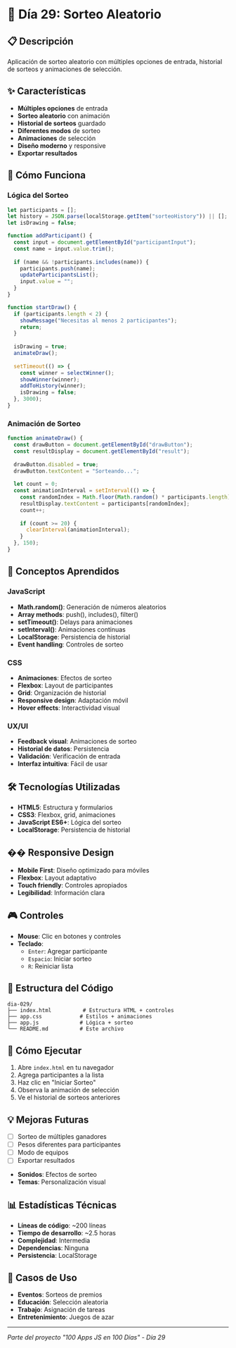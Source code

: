 # 🎲 Día 29: Sorteo Aleatorio

## 📋 Descripción
Aplicación de sorteo aleatorio con múltiples opciones de entrada, historial de sorteos y animaciones de selección.

## ✨ Características
- **Múltiples opciones** de entrada
- **Sorteo aleatorio** con animación
- **Historial de sorteos** guardado
- **Diferentes modos** de sorteo
- **Animaciones** de selección
- **Diseño moderno** y responsive
- **Exportar resultados**

## 🚀 Cómo Funciona

### Lógica del Sorteo
```javascript
let participants = [];
let history = JSON.parse(localStorage.getItem("sorteoHistory")) || [];
let isDrawing = false;

function addParticipant() {
  const input = document.getElementById("participantInput");
  const name = input.value.trim();
  
  if (name && !participants.includes(name)) {
    participants.push(name);
    updateParticipantsList();
    input.value = "";
  }
}

function startDraw() {
  if (participants.length < 2) {
    showMessage("Necesitas al menos 2 participantes");
    return;
  }
  
  isDrawing = true;
  animateDraw();
  
  setTimeout(() => {
    const winner = selectWinner();
    showWinner(winner);
    addToHistory(winner);
    isDrawing = false;
  }, 3000);
}
```

### Animación de Sorteo
```javascript
function animateDraw() {
  const drawButton = document.getElementById("drawButton");
  const resultDisplay = document.getElementById("result");
  
  drawButton.disabled = true;
  drawButton.textContent = "Sorteando...";
  
  let count = 0;
  const animationInterval = setInterval(() => {
    const randomIndex = Math.floor(Math.random() * participants.length);
    resultDisplay.textContent = participants[randomIndex];
    count++;
    
    if (count >= 20) {
      clearInterval(animationInterval);
    }
  }, 150);
}
```

## 🎯 Conceptos Aprendidos

### JavaScript
- **Math.random()**: Generación de números aleatorios
- **Array methods**: push(), includes(), filter()
- **setTimeout()**: Delays para animaciones
- **setInterval()**: Animaciones continuas
- **LocalStorage**: Persistencia de historial
- **Event handling**: Controles de sorteo

### CSS
- **Animaciones**: Efectos de sorteo
- **Flexbox**: Layout de participantes
- **Grid**: Organización de historial
- **Responsive design**: Adaptación móvil
- **Hover effects**: Interactividad visual

### UX/UI
- **Feedback visual**: Animaciones de sorteo
- **Historial de datos**: Persistencia
- **Validación**: Verificación de entrada
- **Interfaz intuitiva**: Fácil de usar

## 🛠️ Tecnologías Utilizadas
- **HTML5**: Estructura y formularios
- **CSS3**: Flexbox, grid, animaciones
- **JavaScript ES6+**: Lógica del sorteo
- **LocalStorage**: Persistencia de historial

## �� Responsive Design
- **Mobile First**: Diseño optimizado para móviles
- **Flexbox**: Layout adaptativo
- **Touch friendly**: Controles apropiados
- **Legibilidad**: Información clara

## 🎮 Controles
- **Mouse**: Clic en botones y controles
- **Teclado**: 
  - `Enter`: Agregar participante
  - `Espacio`: Iniciar sorteo
  - `R`: Reiniciar lista

## 🔧 Estructura del Código
```
dia-029/
├── index.html          # Estructura HTML + controles
├── app.css            # Estilos + animaciones
├── app.js             # Lógica + sorteo
└── README.md          # Este archivo
```

## 🚀 Cómo Ejecutar
1. Abre `index.html` en tu navegador
2. Agrega participantes a la lista
3. Haz clic en "Iniciar Sorteo"
4. Observa la animación de selección
5. Ve el historial de sorteos anteriores

## 💡 Mejoras Futuras
- [ ] Sorteo de múltiples ganadores
- [ ] Pesos diferentes para participantes
- [ ] Modo de equipos
- [ ] Exportar resultados
- **Sonidos**: Efectos de sorteo
- **Temas**: Personalización visual

## 📊 Estadísticas Técnicas
- **Líneas de código**: ~200 líneas
- **Tiempo de desarrollo**: ~2.5 horas
- **Complejidad**: Intermedia
- **Dependencias**: Ninguna
- **Persistencia**: LocalStorage

## 🎲 Casos de Uso
- **Eventos**: Sorteos de premios
- **Educación**: Selección aleatoria
- **Trabajo**: Asignación de tareas
- **Entretenimiento**: Juegos de azar

---
*Parte del proyecto "100 Apps JS en 100 Días" - Día 29*
